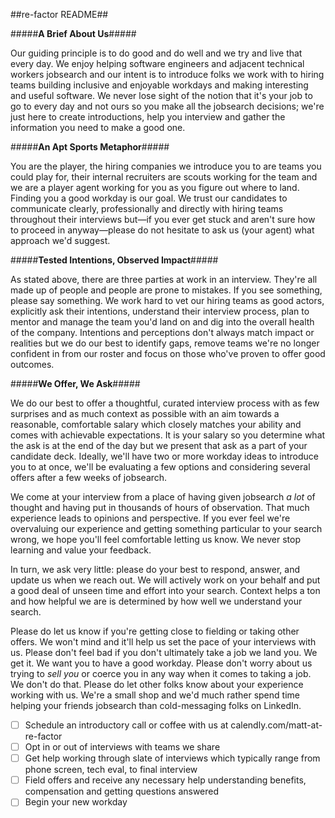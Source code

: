 ##re-factor README##

#####**A Brief About Us**#####

Our guiding principle is to do good and do well and we try and live that every day. We enjoy helping software engineers and adjacent technical workers jobsearch and our intent is to introduce folks we work with to hiring teams building inclusive and enjoyable workdays and making interesting and useful software. We never lose sight of the notion that it's your job to go to every day and not ours so you make all the jobsearch decisions; we're just here to create introductions, help you interview and gather the information you need to make a good one.

#####**An Apt Sports Metaphor**#####

You are the player, the hiring companies we introduce you to are teams you could play for, their internal recruiters are scouts working for the team and we are a player agent working for you as you figure out where to land. Finding you a good workday is our goal. We trust our candidates to communicate clearly, professionally and directly with hiring teams throughout their interviews but—if you ever get stuck and aren't sure how to proceed in anyway—please do not hesitate to ask us (your agent) what approach we'd suggest.

#####**Tested Intentions, Observed Impact**#####

As stated above, there are three parties at work in an interview. They're all made up of people and people are prone to mistakes. If you see something, please say something. We work hard to vet our hiring teams as good actors, explicitly ask their intentions, understand their interview process, plan to mentor and manage the team you'd land on and dig into the overall health of the company. Intentions and perceptions don't always match impact or realities but we do our best to identify gaps, remove teams we're no longer confident in from our roster and focus on those who've proven to offer good outcomes.

#####**We Offer, We Ask**#####

We do our best to offer a thoughtful, curated interview process with as few surprises and as much context as possible with an aim towards a reasonable, comfortable salary which closely matches your ability and comes with achievable expectations. It is your salary so you determine what the ask is at the end of the day but we present that ask as a part of your candidate deck. Ideally, we'll have two or more workday ideas to introduce you to at once, we'll be evaluating a few options and considering several offers after a few weeks of jobsearch.

We come at your interview from a place of having given jobsearch _a lot_ of thought and having put in thousands of hours of observation. That much experience leads to opinions and perspective. If you ever feel we're overvaluing our experience and getting something particular to your search wrong, we hope you'll feel comfortable letting us know. We never stop learning and value your feedback.

In turn, we ask very little: please do your best to respond, answer, and update us when we reach out. We will actively work on your behalf and put a good deal of unseen time and effort into your search. Context helps a ton and how helpful we are is determined by how well we understand your search.

Please do let us know if you're getting close to fielding or taking other offers. We won't mind and it'll help us set the pace of your interviews with us. Please don't feel bad if you don't ultimately take a job we land you. We get it. We want you to have a good workday. Please don't worry about us trying to _sell you_ or coerce you in any way when it comes to taking a job. We don't do that. Please do let other folks know about your experience working with us. We're a small shop and we'd much rather spend time helping your friends jobsearch than cold-messaging folks on LinkedIn.

- [ ] Schedule an introductory call or coffee with us at calendly.com/matt-at-re-factor
- [ ] Opt in or out of interviews with teams we share
- [ ] Get help working through slate of interviews which typically range from phone screen, tech eval, to final interview
- [ ] Field offers and receive any necessary help understanding benefits, compensation and getting questions answered
- [ ] Begin your new workday
